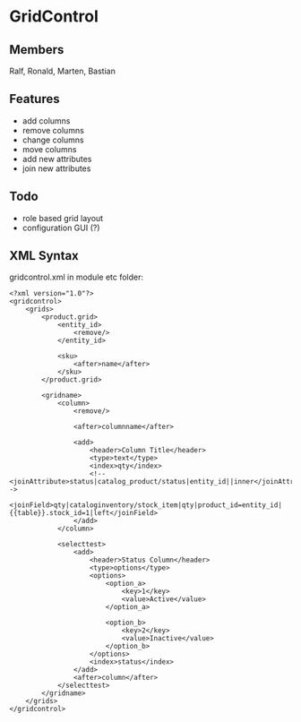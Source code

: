 GridControl
===========

Members
-------
Ralf, Ronald, Marten, Bastian

Features
--------
- add columns
- remove columns
- change columns
- move columns
- add new attributes
- join new attributes

Todo
-----
- role based grid layout
- configuration GUI (?)

XML Syntax
----------
gridcontrol.xml in module etc folder:
```
<?xml version="1.0"?>
<gridcontrol>
    <grids>
        <product.grid>
            <entity_id>
                <remove/>
            </entity_id>

            <sku>
                <after>name</after>
            </sku>
        </product.grid>

        <gridname>
            <column>
                <remove/>

                <after>columnname</after>

                <add>
                    <header>Column Title</header>
                    <type>text</type>
                    <index>qty</index>
                    <!--<joinAttribute>status|catalog_product/status|entity_id||inner</joinAttribute>-->
                    <joinField>qty|cataloginventory/stock_item|qty|product_id=entity_id|{{table}}.stock_id=1|left</joinField>
                </add>
            </column>

            <selecttest>
                <add>
                    <header>Status Column</header>
                    <type>options</type>
                    <options>
                        <option_a>
                            <key>1</key>
                            <value>Active</value>
                        </option_a>

                        <option_b>
                            <key>2</key>
                            <value>Inactive</value>
                        </option_b>
                    </options>
                    <index>status</index>
                </add>
                <after>column</after>
            </selecttest>
        </gridname>
    </grids>
</gridcontrol>
```
